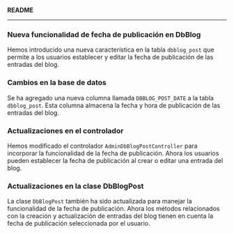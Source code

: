 **README**

---

### Nueva funcionalidad de fecha de publicación en DbBlog

Hemos introducido una nueva característica en la tabla `dbblog_post` que permite a los usuarios establecer y editar la fecha de publicación de las entradas del blog. 

### Cambios en la base de datos

Se ha agregado una nueva columna llamada `DBBLOG_POST_DATE` a la tabla `dbblog_post`. Esta columna almacena la fecha y hora de publicación de las entradas del blog.

### Actualizaciones en el controlador

Hemos modificado el controlador `AdminDbBlogPostController` para incorporar la funcionalidad de la fecha de publicación. Ahora los usuarios pueden establecer la fecha de publicación al crear o editar una entrada del blog.

### Actualizaciones en la clase DbBlogPost

La clase `DbBlogPost` también ha sido actualizada para manejar la funcionalidad de la fecha de publicación. Ahora los métodos relacionados con la creación y actualización de entradas del blog tienen en cuenta la fecha de publicación seleccionada por el usuario.